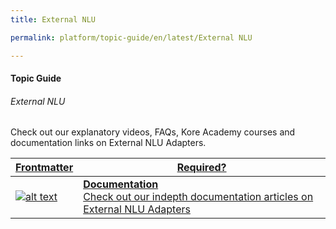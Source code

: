 ```yaml
---
title: External NLU

permalink: platform/topic-guide/en/latest/External NLU

---
```

#### Topic Guide
###### External NLU

  Check out our explanatory videos, FAQs, Kore Academy courses and documentation links on External NLU Adapters.




<a class="doc-link" target="_blank" href="https://developer.kore.ai/docs/bots/integration/external-nlu-adapters/">
 

| Frontmatter | Required? |
|-------------|-------------|
| ![alt text](images/docIcon.svg "Title") | **Documentation**  <br /> Check out our indepth documentation articles on External NLU Adapters | 


</a>

